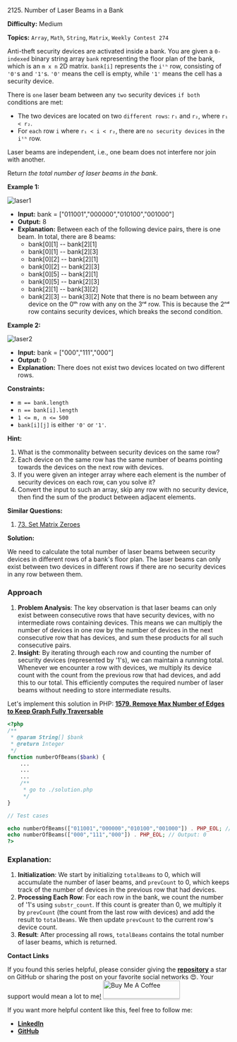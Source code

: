 2125\. Number of Laser Beams in a Bank

**Difficulty:** Medium

**Topics:** `Array`, `Math`, `String`, `Matrix`, `Weekly Contest 274`

Anti-theft security devices are activated inside a bank. You are given a `0-indexed` binary string array `bank` representing the floor plan of the bank, which is an `m x n` 2D matrix. `bank[i]` represents the `iᵗʰ` row, consisting of `'0'`s and `'1'`s. `'0'` means the cell is empty, while `'1'` means the cell has a security device.

There is `one` laser beam between any `two` security devices `if both` conditions are met:

- The two devices are located on two `different rows`: `r₁` and `r₂`, where `r₁ < r₂`.
- For `each` row `i` where `r₁ < i < r₂`, there are `no security devices` in the `iᵗʰ` row.

Laser beams are independent, i.e., one beam does not interfere nor join with another.

Return _the total number of laser beams in the bank_.

**Example 1:**

![laser1](https://assets.leetcode.com/uploads/2021/12/24/laser1.jpg)

- **Input:** bank = ["011001","000000","010100","001000"]
- **Output:** 8
- **Explanation:** Between each of the following device pairs, there is one beam. In total, there are 8 beams:
  * bank[0][1] -- bank[2][1]
  * bank[0][1] -- bank[2][3]
  * bank[0][2] -- bank[2][1]
  * bank[0][2] -- bank[2][3]
  * bank[0][5] -- bank[2][1]
  * bank[0][5] -- bank[2][3]
  * bank[2][1] -- bank[3][2]
  * bank[2][3] -- bank[3][2]
  Note that there is no beam between any device on the 0ᵗʰ row with any on the 3ʳᵈ row.
  This is because the 2ⁿᵈ row contains security devices, which breaks the second condition.

**Example 2:**

![laser2](https://assets.leetcode.com/uploads/2021/12/24/laser2.jpg)

- **Input:** bank = ["000","111","000"]
- **Output:** 0
- **Explanation:** There does not exist two devices located on two different rows.

**Constraints:**

- `m == bank.length`
- `n == bank[i].length`
- `1 <= m, n <= 500`
- `bank[i][j]` is either `'0'` or `'1'`.



**Hint:**
1. What is the commonality between security devices on the same row?
2. Each device on the same row has the same number of beams pointing towards the devices on the next row with devices.
3. If you were given an integer array where each element is the number of security devices on each row, can you solve it?
4. Convert the input to such an array, skip any row with no security device, then find the sum of the product between adjacent elements.



**Similar Questions:**
1. [73. Set Matrix Zeroes](https://github.com/mah-shamim/leet-code-in-php/tree/main/algorithms/000073-set-matrix-zeroes)






**Solution:**

We need to calculate the total number of laser beams between security devices in different rows of a bank's floor plan. The laser beams can only exist between two devices in different rows if there are no security devices in any row between them.

### Approach

1. **Problem Analysis**: The key observation is that laser beams can only exist between consecutive rows that have security devices, with no intermediate rows containing devices. This means we can multiply the number of devices in one row by the number of devices in the next consecutive row that has devices, and sum these products for all such consecutive pairs.
2. **Insight**: By iterating through each row and counting the number of security devices (represented by '1's), we can maintain a running total. Whenever we encounter a row with devices, we multiply its device count with the count from the previous row that had devices, and add this to our total. This efficiently computes the required number of laser beams without needing to store intermediate results.

Let's implement this solution in PHP: **[1579. Remove Max Number of Edges to Keep Graph Fully Traversable](https://github.com/mah-shamim/leet-code-in-php/tree/main/algorithms/002125-number-of-laser-beams-in-a-bank/solution.php)**

```php
<?php
/**
 * @param String[] $bank
 * @return Integer
 */
function numberOfBeams($bank) {
    ...
    ...
    ...
    /**
     * go to ./solution.php
     */
}

// Test cases

echo numberOfBeams(["011001","000000","010100","001000"]) . PHP_EOL; // Output: 8
echo numberOfBeams(["000","111","000"]) . PHP_EOL; // Output: 0
?>
```

### Explanation:

1. **Initialization**: We start by initializing `totalBeams` to 0, which will accumulate the number of laser beams, and `prevCount` to 0, which keeps track of the number of devices in the previous row that had devices.
2. **Processing Each Row**: For each row in the bank, we count the number of '1's using `substr_count`. If this count is greater than 0, we multiply it by `prevCount` (the count from the last row with devices) and add the result to `totalBeams`. We then update `prevCount` to the current row's device count.
3. **Result**: After processing all rows, `totalBeams` contains the total number of laser beams, which is returned.

**Contact Links**

If you found this series helpful, please consider giving the **[repository](https://github.com/mah-shamim/leet-code-in-php)** a star on GitHub or sharing the post on your favorite social networks 😍. Your support would mean a lot to me[!](https://chaindoorman.com/hzk8jsphf8?key=5ba736283dafd7f94a84865e3cc3d775)
<a href="https://buymeacoffee.com/mah.shamim" target="_blank"><img src="https://www.buymeacoffee.com/assets/img/custom_images/orange_img.png" alt="Buy Me A Coffee" style="height: 41px !important;width: 174px !important;box-shadow: 0px 3px 2px 0px rgba(190, 190, 190, 0.5) !important;-webkit-box-shadow: 0px 3px 2px 0px rgba(190, 190, 190, 0.5) !important;" ></a>

If you want more helpful content like this, feel free to follow me:

- **[LinkedIn](https://www.linkedin.com/in/arifulhaque/)**
- **[GitHub](https://github.com/mah-shamim)**